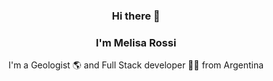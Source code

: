 <h1 align="center">  </h1>  
</br>
<h3 align="center"> Hi there 👋 </h3>
<h3 align="center"> I'm Melisa Rossi </h3>
<p align="center"> I'm a Geologist 🌎 and Full Stack developer 👩‍💻 from Argentina </p>
<p align="center">

</p>
